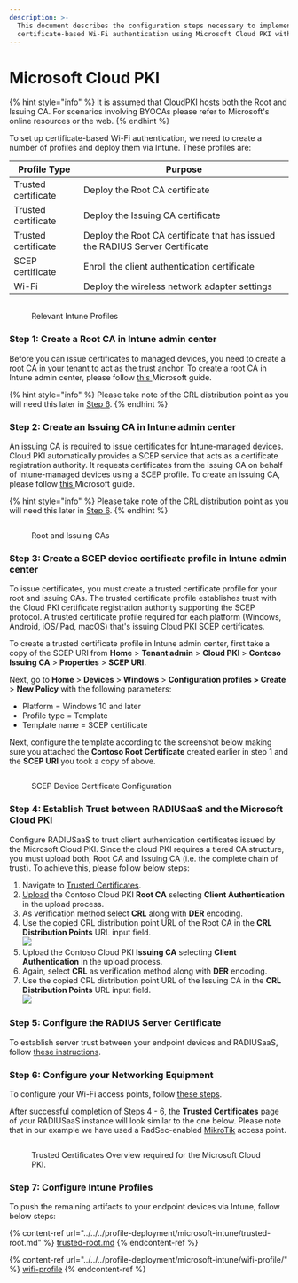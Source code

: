 ```yaml
---
description: >-
  This document describes the configuration steps necessary to implement
  certificate-based Wi-Fi authentication using Microsoft Cloud PKI with Intune.
---
```


# Microsoft Cloud PKI

{% hint style="info" %}
It is assumed that CloudPKI hosts both the Root and Issuing CA. For scenarios involving BYOCAs please refer to Microsoft's online resources or the web.
{% endhint %}

To set up certificate-based Wi-Fi authentication, we need to create a number of profiles and deploy them via Intune. These profiles are:

| Profile Type        | Purpose                                                                      |
| ------------------- | ---------------------------------------------------------------------------- |
| Trusted certificate | Deploy the Root CA certificate                                               |
| Trusted certificate | Deploy the Issuing CA certificate                                            |
| Trusted certificate | Deploy the Root CA certificate that has issued the RADIUS Server Certificate |
| SCEP certificate    | Enroll the client authentication certificate                                 |
| Wi-Fi               | Deploy the wireless network adapter settings                                 |

<figure><img src="../../../../.gitbook/assets/image (345).png" alt=""><figcaption><p>Relevant Intune Profiles</p></figcaption></figure>

### Step 1: Create a Root CA in Intune admin center <a href="#step-1-create-root-ca-in-admin-center" id="step-1-create-root-ca-in-admin-center"></a>

Before you can issue certificates to managed devices, you need to create a root CA in your tenant to act as the trust anchor. To create a root CA in Intune admin center, please follow [this ](https://learn.microsoft.com/en-gb/mem/intune/protect/microsoft-cloud-pki-configure-ca)Microsoft guide.&#x20;

{% hint style="info" %}
Please take note of the CRL distribution point as you will need this later in [Step 6](microsoft-cloud-pki.md#step-6.-configuring-your-radiusaas-instance).&#x20;
{% endhint %}

### Step 2: Create an Issuing CA in Intune admin center <a href="#step-1-create-root-ca-in-admin-center" id="step-1-create-root-ca-in-admin-center"></a>

An issuing CA is required to issue certificates for Intune-managed devices. Cloud PKI automatically provides a SCEP service that acts as a certificate registration authority. It requests certificates from the issuing CA on behalf of Intune-managed devices using a SCEP profile. To create an issuing CA, please follow [this ](https://learn.microsoft.com/en-gb/mem/intune/protect/microsoft-cloud-pki-configure-ca#step-2-create-issuing-ca-in-admin-center)Microsoft guide.&#x20;

{% hint style="info" %}
Please take note of the CRL distribution point as you will need this later in [Step 6](microsoft-cloud-pki.md#step-6.-configuring-your-radiusaas-instance).
{% endhint %}

<figure><img src="../../../../.gitbook/assets/image (346).png" alt=""><figcaption><p>Root and Issuing CAs</p></figcaption></figure>

### Step 3: Create a SCEP device certificate profile in Intune admin center <a href="#step-1-create-root-ca-in-admin-center" id="step-1-create-root-ca-in-admin-center"></a>

To issue certificates, you must create a trusted certificate profile for your root and issuing CAs. The trusted certificate profile establishes trust with the Cloud PKI certificate registration authority supporting the SCEP protocol. A trusted certificate profile required for each platform (Windows, Android, iOS/iPad, macOS) that's issuing Cloud PKI SCEP certificates.&#x20;

To create a trusted certificate profile in Intune admin center, first take a copy of the SCEP URI from **Home** > **Tenant admin** > **Cloud PKI** > **Contoso Issuing CA** > **Properties** > **SCEP URI.**

Next, go to **Home** > **Devices** > **Windows** > **Configuration profiles > Create** > **New Policy** with the following parameters:&#x20;

* Platform = Windows 10 and later
* Profile type = Template
* Template name = SCEP certificate

Next, configure the template according to the screenshot below making sure you attached the **Contoso Root Certificate** created earlier in step 1 and the **SCEP URI** you took a copy of above.

<figure><img src="../../../../.gitbook/assets/image (347).png" alt=""><figcaption><p>SCEP Device Certificate Configuration</p></figcaption></figure>

### Step 4: Establish Trust between RADIUSaaS and the Microsoft Cloud PKI <a href="#step-1-create-root-ca-in-admin-center" id="step-1-create-root-ca-in-admin-center"></a>

Configure RADIUSaaS to trust client authentication certificates issued by the Microsoft Cloud PKI. Since the cloud PKI requires a tiered CA structure, you must upload both, Root CA and Issuing CA (i.e. the complete chain of trust). To achieve this, please follow below steps:

1. Navigate to [Trusted Certificates](../../../admin-portal/settings/trusted-roots.md).
2. [Upload](../../../admin-portal/settings/trusted-roots.md#add) the Contoso Cloud PKI **Root CA** selecting **Client Authentication** in the upload process.
3. As verification method select **CRL** along with **DER** encoding.
4. Use the copied CRL distribution point URL of the Root CA in the **CRL Distribution Points** URL input field.\
   ![](<../../../../.gitbook/assets/image (348).png>)
5. Upload the Contoso Cloud PKI **Issuing CA** selecting **Client Authentication** in the upload process.
6. Again, select **CRL** as verification method along with **DER** encoding.
7. Use the copied CRL distribution point URL of the Issuing CA in the **CRL Distribution Points** URL input field.\
   ![](<../../../../.gitbook/assets/image (349).png>)

### Step 5: Configure the RADIUS Server Certificate

To establish server trust between your endpoint devices and RADIUSaaS, follow [these instructions](../generic-guide.md#step-3-radius-server-certificate-configuration).

### Step 6: Configure your Networking Equipment

To configure your Wi-Fi access points, follow [these steps](../generic-guide.md#step-4-network-equipment-configuration).

After successful completion of Steps 4 - 6, the **Trusted Certificates** page of your RADIUSaaS instance will look similar to the one below. Please note that in our example we have used a RadSec-enabled [MikroTik](../../access-point-setup/radsec-available/mikrotik.md) access point.

<figure><img src="../../../../.gitbook/assets/image (350).png" alt=""><figcaption><p>Trusted Certificates Overview required for the Microsoft Cloud PKI.</p></figcaption></figure>

### Step 7: Configure Intune Profiles

To push the remaining artifacts to your endpoint devices via Intune, follow below steps:

{% content-ref url="../../../profile-deployment/microsoft-intune/trusted-root.md" %}
[trusted-root.md](../../../profile-deployment/microsoft-intune/trusted-root.md)
{% endcontent-ref %}

{% content-ref url="../../../profile-deployment/microsoft-intune/wifi-profile/" %}
[wifi-profile](../../../profile-deployment/microsoft-intune/wifi-profile/)
{% endcontent-ref %}
